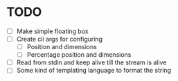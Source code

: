 # TODO
  - [ ] Make simple floating box
  - [ ] Create cli args for configuring
    - [ ] Position and dimensions
    - [ ] Percentage position and dimensions
  - [ ] Read from stdin and keep alive till the stream is alive
  - [ ] Some kind of templating language to format the string
